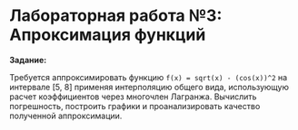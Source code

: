 # Лабораторная работа №3: Апроксимация функций

**Задание:**

Требуется аппроксимировать функцию `f(x) = sqrt(x) - (cos(x))^2` на интервале [5, 8] применяя интерполяцию общего вида, использующую расчет коэффициентов через многочлен Лагранжа. Вычислить погрешность, построить графики и проанализировать качество полученной аппроксимации.
